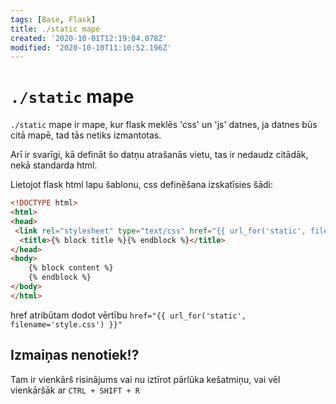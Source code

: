 ```yaml
---
tags: [Base, Flask]
title: ./static mape
created: '2020-10-01T12:19:04.078Z'
modified: '2020-10-10T11:10:52.196Z'
---
```


# `./static` mape
`./static` mape ir mape, kur flask meklēs 'css' un 'js' datnes, ja datnes būs citā mapē, tad tās netiks izmantotas.

Arī ir svarīgi, kā defināt šo datņu atrašanās vietu, tas ir nedaudz citādāk, nekā standarda html.

Lietojot flask html lapu šablonu, css definēšana izskatīsies šādi:
```HTML
<!DOCTYPE html>
<html>
<head>
 <link rel="stylesheet" type="text/css" href="{{ url_for('static', filename='style.css') }}">
  <title>{% block title %}{% endblock %}</title>
</head>
<body>
    {% block content %}
    {% endblock %}
</body>
</html>
```
href atribūtam dodot vērtību 
`href="{{ url_for('static', filename='style.css') }}"`

## Izmaiņas nenotiek!?
Tam ir vienkārš risinājums vai nu iztīrot pārlūka kešatmiņu, vai vēl vienkāršāk ar `CTRL + SHIFT + R`
